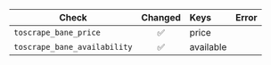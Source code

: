 | Check | Changed | Keys | Error |
|---|:---:|:--|:--|
| `toscrape_bane_price` | ✅ | price |  |
| `toscrape_bane_availability` | ✅ | available |  |
